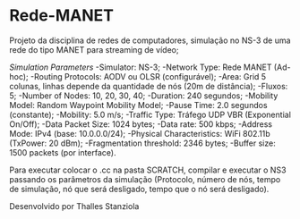 # Rede-MANET
Projeto da disciplina de redes de computadores, simulação no NS-3 de uma rede do tipo MANET para streaming de vídeo;

*Simulation Parameters*
-Simulator: NS-3;
-Network Type:	Rede MANET (Ad-hoc);
-Routing Protocols:	AODV ou OLSR (configurável);
-Area:	Grid 5 colunas, linhas depende da quantidade de nós (20m de distância);
-Fluxos: 5;
-Number of Nodes:	10, 20, 30, 40;
-Duration:	240 segundos;
-Mobility Model:	Random Waypoint Mobility Model;
-Pause Time:	2.0 segundos (constante);
-Mobility:	5.0 m/s;
-Traffic Type:	Tráfego UDP VBR (Exponential On/Off);
-Data Packet Size:	1024 bytes;
-Data rate:	500 kbps;
-Address Mode:	IPv4 (base: 10.0.0.0/24);
-Physical Characteristics:	WiFi 802.11b (TxPower: 20 dBm);
-Fragmentation threshold:	2346 bytes;
-Buffer size:	1500 packets (por interface).

Para executar colocar o .cc na pasta SCRATCH, compilar e executar o NS3 passando os parâmetros da simulação (Protocolo, número de nós, tempo de simulação, nó que será desligado, tempo que o nó será desligado).

Desenvolvido por Thalles Stanziola
